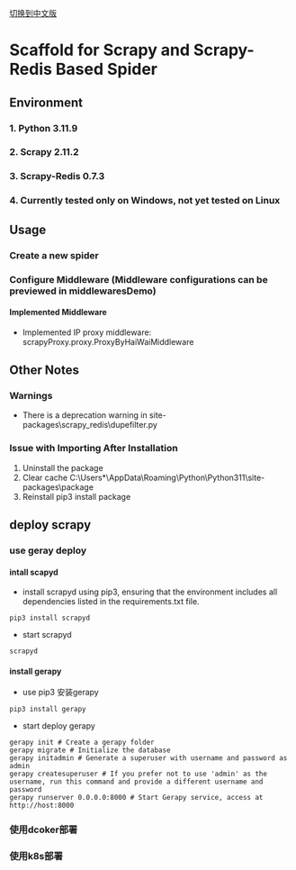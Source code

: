[切换到中文版](readme.md)
# Scaffold for Scrapy and Scrapy-Redis Based Spider
## Environment
### 1. Python 3.11.9
### 2. Scrapy 2.11.2
### 3. Scrapy-Redis 0.7.3 
### 4. Currently tested only on Windows, not yet tested on Linux
## Usage
### Create a new spider
### Configure Middleware (Middleware configurations can be previewed in middlewaresDemo)
#### Implemented Middleware
* Implemented IP proxy middleware: scrapyProxy.proxy.ProxyByHaiWaiMiddleware
## Other Notes
### Warnings
* There is a deprecation warning in site-packages\scrapy_redis\dupefilter.py
### Issue with Importing After Installation
1. Uninstall the package
2. Clear cache C:\Users*\AppData\Roaming\Python\Python311\site-packages\package
3. Reinstall pip3 install package
## deploy scrapy
### use geray deploy
#### intall scapyd
* install scrapyd using pip3, ensuring that the environment includes all dependencies listed in the requirements.txt file.
```
pip3 install scrapyd
```
* start scrapyd
```
scrapyd
```
#### install gerapy
* use pip3 安装gerapy
```
pip3 install gerapy
```
* start deploy gerapy
```
gerapy init # Create a gerapy folder
gerapy migrate # Initialize the database
gerapy initadmin # Generate a superuser with username and password as admin
gerapy createsuperuser # If you prefer not to use 'admin' as the username, run this command and provide a different username and password
gerapy runserver 0.0.0.0:8000 # Start Gerapy service, access at http://host:8000

```

### 使用dcoker部署
### 使用k8s部署










